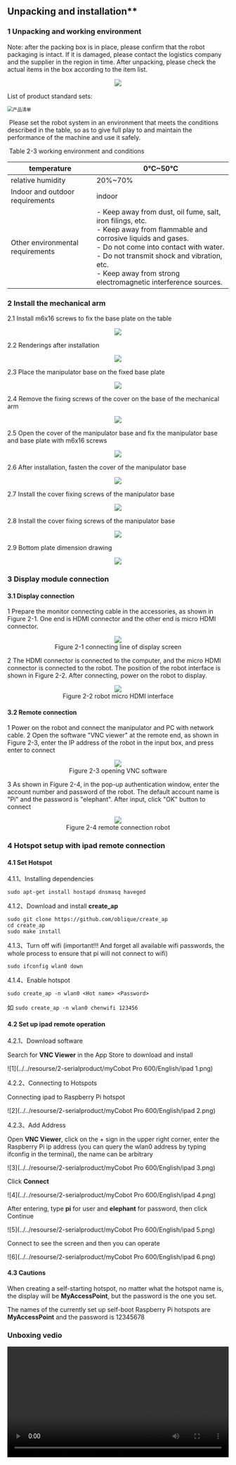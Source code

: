 

## Unpacking and installation**

### **1 Unpacking and working environment**

Note: after the packing box is in place, please confirm that the robot packaging is intact. If it is damaged, please contact the logistics company and the supplier in the region in time. After unpacking, please check the actual items in the box according to the item list.

<div align=center><img src="..\..\resourse\2-serialproduct\myCobot Pro 600\English\图片35.png"></div>

List of product standard sets:

<img src="..\..\resourse\2-serialproduct\myCobot Pro 600\English\图片40.jpg" alt="产品清单" style="zoom:75%;" />

​		Please set the robot system in an environment that meets the conditions described in the table, so as to give full play to and maintain the performance of the machine and use it safely.

​																			Table 2-3 working environment and conditions

| temperature                      | 0°C~50°C                                                     |
| -------------------------------- | ------------------------------------------------------------ |
| relative humidity                | 20%~70%                                                      |
| Indoor and outdoor requirements  | indoor                                                       |
| Other environmental requirements | - Keep away from dust, oil fume, salt, iron filings, etc. <br />- Keep away from flammable and corrosive liquids and gases.<br />- Do not come into contact with water. <br />- Do not transmit shock and vibration, etc. <br />- Keep away from strong electromagnetic interference sources. |

### **2 Install the mechanical arm**

2.1 Install m6x16 screws to fix the base plate on the table

<div align=center><img src="..\..\resourse\2-serialproduct\myCobot Pro 600\English\图片32.jpg"></div> 

2.2 Renderings after installation

<div align=center><img src="../..\resourse\2-serialproduct\myCobot Pro 600\Chinese\Drawing 16.png"></div> 

2.3 Place the manipulator base on the fixed base plate

<div align=center><img src="../..\resourse\2-serialproduct\myCobot Pro 600\Chinese\Drawing 17.png"></div> 

2.4 Remove the fixing screws of the cover on the base of the mechanical arm

<div align=center><img src="..\..\resourse\2-serialproduct\myCobot Pro 600\English\图片34.jpg"></div> 

2.5 Open the cover of the manipulator base and fix the manipulator base and base plate with m6x16 screws

<div align=center><img src="..\..\resourse\2-serialproduct\myCobot Pro 600\English\图片34.jpg"></div> 

2.6 After installation, fasten the cover of the manipulator base

<div align=center><img src="..\..\resourse\2-serialproduct\myCobot Pro 600\English\图片33.jpg"></div> 

2.7 Install the cover fixing screws of the manipulator base

<div align=center><img src="../..\resourse\2-serialproduct\myCobot Pro 600\Chinese\Drawing 20.png"></div> 

2.8 Install the cover fixing screws of the manipulator base

<div align=center><img src="..\..\resourse\2-serialproduct\myCobot Pro 600\English\图片34.jpg"></div>

2.9 Bottom plate dimension drawing

<div align=center><img src="..\..\resourse\2-serialproduct\myCobot Pro 600\English\图片30.jpg"></div> 

### **3 Display module connection**

#### **3.1 Display connection**

1 Prepare the monitor connecting cable in the accessories, as shown in Figure 2-1. One end is HDMI connector and the other end is micro HDMI connector.

<div align=center><img src="..\..\resourse\2-serialproduct\myCobot Pro 600\English\图片37.png"></div> 

<center>Figure 2-1 connecting line of display screen</center>

2 The HDMI connector is connected to the computer, and the micro HDMI connector is connected to the robot. The position of the robot interface is shown in Figure 2-2. After connecting, power on the robot to display.

<div align=center><img src="..\..\resourse\2-serialproduct\myCobot Pro 600\English\图片41.jpg"></div> 

<center>Figure 2-2 robot micro HDMI interface</center>

#### **3.2 Remote connection**

1 Power on the robot and connect the manipulator and PC with network cable.
2 Open the software "VNC viewer" at the remote end, as shown in Figure 2-3, enter the IP address of the robot in the input box, and press enter to connect


   <div align=center><img src="../..\resourse\2-serialproduct\myCobot Pro 600\Chinese\Drawing 26.png"></div>

<center>Figure 2-3 opening VNC software</center>

3 As shown in Figure 2-4, in the pop-up authentication window, enter the account number and password of the robot. The default account name is "Pi" and the password is "elephant". After input, click "OK" button to connect


   <div align=center><img src="../..\resourse\2-serialproduct\myCobot Pro 600\Chinese\Drawing 27.png"></div>

<center>Figure 2-4 remote connection robot</center>

### **4 Hotspot setup with ipad remote connection**

#### 4.1 Set Hotspot 

4.1.1、Installing dependencies<br>

``sudo apt-get install hostapd dnsmasq haveged``<br>

4.1.2、Download and install **create_ap**<br>

``sudo git clone https://github.com/oblique/create_ap``<br>
``cd create_ap``<br>
``sudo make install``<br>

4.1.3、Turn off wifi (important!!! And forget all available wifi passwords, the whole process to ensure that pi will not connect to wifi)<br>

``sudo ifconfig wlan0 down``<br>

4.1.4、Enable hotspot<br>

``sudo create_ap -n wlan0 <Hot name> <Password>``

如
``sudo create_ap -n wlan0 chenwifi 123456``

#### 4.2 Set up ipad remote operation

4.2.1、Download software<br>

Search for **VNC Viewer** in the App Store to download and install

![1](../../resourse/2-serialproduct/myCobot Pro 600/English/ipad 1.png)

4.2.2、Connecting to Hotspots<br>

Connecting ipad to Raspberry Pi hotspot

![2](../../resourse/2-serialproduct/myCobot Pro 600/English/ipad 2.png)

4.2.3、Add Address<br>

Open **VNC Viewer**, click on the + sign in the upper right corner, enter the Raspberry Pi ip address (you can query the wlan0 address by typing ifconfig in the terminal), the name can be arbitrary

![3](../../resourse/2-serialproduct/myCobot Pro 600/English/ipad 3.png)

Click **Connect**

![4](../../resourse/2-serialproduct/myCobot Pro 600/English/ipad 4.png)

After entering, type **pi** for user and **elephant** for password, then click Continue

![5](../../resourse/2-serialproduct/myCobot Pro 600/English/ipad 5.png)

Connect to see the screen and then you can operate

![6](../../resourse/2-serialproduct/myCobot Pro 600/English/ipad 6.png)


#### 4.3 Cautions 
When creating a self-starting hotspot, no matter what the hotspot name is, the display will be **MyAccessPoint**, but the password is the one you set.<br>

The names of the currently set up self-boot Raspberry Pi hotspots are **MyAccessPoint** and the password is 12345678

### Unboxing vedio

<video id="my-video" class="video-js" controls preload="auto" width="100%"
poster="" data-setup='{"aspectRatio":"16:9"}'>
  <source src="https://static.elephantrobotics.com/wp-content/uploads/2022/05/%E6%96%B0%E7%89%88pro-600%E5%BC%80%E7%AE%B1%E8%8B%B1END2.mp4"></video>
